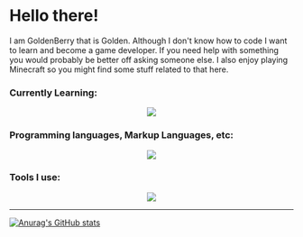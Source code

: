 # Hello there!
I am GoldenBerry that is Golden. Although I don't know how to code I want to learn and become a game developer. If you need help with something you would probably be better off asking someone else. I also enjoy playing Minecraft so you might find some stuff related to that here.

### Currently Learning:
<p align="center">
  <a href="https://skillicons.dev">
    <img src="https://skillicons.dev/icons?i=c,visualstudio" />
  </a>
</p>

### Programming languages, Markup Languages, etc:
<p align="center">
  <a href="https://skillicons.dev">
    <img src="https://skillicons.dev/icons?i=html,css,md" />
  </a>
</p>

### Tools I use:
<p align="center">
  <a href="https://skillicons.dev">
    <img src="https://skillicons.dev/icons?i=git,replit,vscode,github,ableton" />
  </a>
</p>

********************
[![Anurag's GitHub stats](https://github-readme-stats.vercel.app/api?username=GoldenBerrythatisGolden)](https://github.com/anuraghazra/github-readme-stats)
